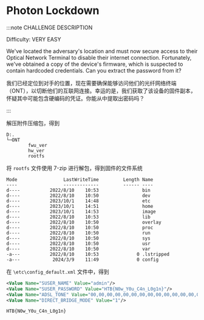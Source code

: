 # Photon Lockdown

:::note CHALLENGE DESCRIPTION

Difficulty: VERY EASY

We've located the adversary's location and must now secure access to their Optical Network Terminal to disable their internet connection. Fortunately, we've obtained a copy of the device's firmware, which is suspected to contain hardcoded credentials. Can you extract the password from it?

我们已经定位到对手的位置，现在需要确保能够访问他们的光纤网络终端（ONT），以切断他们的互联网连接。幸运的是，我们获取了该设备的固件副本，怀疑其中可能包含硬编码的凭证。你能从中提取出密码吗？

:::

解压附件压缩包，得到

```plaintext
D:.
└─ONT
        fwu_ver
        hw_ver
        rootfs
```

将 `rootfs` 文件使用 7-zip 进行解包，得到固件的文件系统

```plaintext
Mode                 LastWriteTime         Length Name
----                 -------------         ------ ----
d----           2022/8/10    10:53                bin
d----           2022/8/10    10:50                dev
d----           2023/10/1    14:48                etc
d----           2023/10/1    14:51                home
d----           2023/10/1    14:53                image
d----           2022/8/10    10:53                lib
d----           2022/8/10    10:50                overlay
d----           2022/8/10    10:50                proc
d----           2022/8/10    10:50                run
d----           2022/8/10    10:50                sys
d----           2022/8/10    10:50                usr
d----           2022/8/10    10:50                var
-a---           2022/8/10    10:53              0 .lstripped
-a---            2024/3/9    11:49              0 config
```

在 `\etc\config_default.xml` 文件中，得到

```xml
<Value Name="SUSER_NAME" Value="admin"/>
<Value Name="SUSER_PASSWORD" Value="HTB{N0w_Y0u_C4n_L0g1n}"/>
<Value Name="ADSL_TONE" Value="00,00,00,00,00,00,00,00,00,00,00,00,00,00,00,00,00,00,00,00,00,00,00,00,00,00,00,00,00,00,00,00,00,00,00,00,00,00,00,00,00,00,00,00,00,00,00,00,00,00,00,00,00,00,00,00,00,00,00,00,00,00,00,00"/>
<Value Name="DIRECT_BRIDGE_MODE" Value="1"/>
```

```plaintext title="Flag"
HTB{N0w_Y0u_C4n_L0g1n}
```
